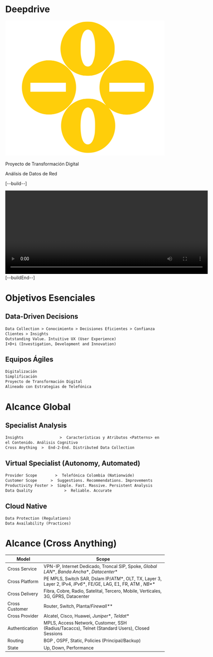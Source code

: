 # Deepdrive

![Deepdrive](../logo1.svg "Deepdrive")

Proyecto de Transformación Digital

Análisis de Datos de Red

[--build--]
<script src="https://vjs.zencdn.net/7.15.4/video.min.js"></script>
<link href="https://vjs.zencdn.net/7.15.4/video-js.css" rel="stylesheet" />
<video id="my-video" class="video-js" controls preload="auto" width="640" height="264" data-setup="{}">
  <source src="../test.mkv" type="video/mp4" />
</video>
[--buildEnd--]


# Objetivos Esenciales

## Data-Driven Decisions
```
Data Collection > Conocimiento > Decisiones Eficientes > Confianza Clientes > Insights
Outstanding Value. Intuitive UX (User Experience)
I+D+i (Investigation, Development and Innovation)
```
## Equipos Ágiles
```
Digitalización
Simplificación
Proyecto de Transformación Digital
Alineado con Estrategias de Telefónica
```

# Alcance Global

## Specialist Analysis
```
Insights				>  Características y Atributos <Patterns> en el Contenido. Análisis Cognitivo
Cross Anything	>  End-2-End. Distributed Data Collection
```

## Virtual Specialist (Autonomy, Automated)
```
Provider Scope		  >  Telefónica Colombia (Nationwide)
Customer Scope		>  Suggestions. Recommendations. Improvements
Productivity Foster	>  Simple. Fast. Massive. Persistent Analysis
Data Quality			  >  Reliable. Accurate
```

## Cloud Native
```
Data Protection (Regulations)
Data Availability (Practices)
```


# Alcance (Cross Anything)
| Model |  Scope |
| --------------- | ---------------- |
| Cross Service | 	VPN-IP, Internet Dedicado, Troncal SIP, Spoke, *Global LAN*\*, *Banda Ancha*\*, *Datacenter*\* |
| Cross Platform |  PE MPLS, Switch SAR, Dslam IP/*ATM*\*, OLT, TX, Layer 3, Layer 2, IPv4, *IPv6*\*, FE/GE, LAG, E1, FR, ATM , *NB\*** |
| Cross Delivery | 	Fibra, Cobre, Radio, Satelital, Tercero, Mobile, Verticales, 3G, GPRS, Datacenter |
| Cross Customer | Router, Switch, Planta/*Firewall\*** |
| Cross Provider | 	Alcatel, Cisco, Huawei, *Juniper*\*, *Teldat*\* |
| Authentication |	MPLS, Access Network, Customer, SSH (Radius/Tacaccs), Telnet (Standard Users), Closed Sessions |
| Routing | BGP , OSPF, Static, Policies (Principal/Backup) |
| State | Up, Down, Performance |
